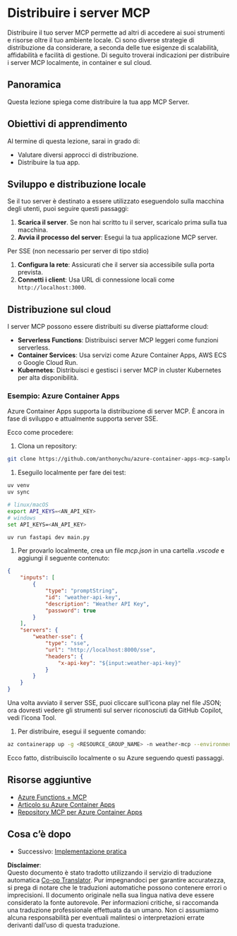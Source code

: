 <!--
CO_OP_TRANSLATOR_METADATA:
{
  "original_hash": "1d9dc83260576b76f272d330ed93c51f",
  "translation_date": "2025-07-13T22:08:22+00:00",
  "source_file": "03-GettingStarted/09-deployment/README.md",
  "language_code": "it"
}
-->
# Distribuire i server MCP

Distribuire il tuo server MCP permette ad altri di accedere ai suoi strumenti e risorse oltre il tuo ambiente locale. Ci sono diverse strategie di distribuzione da considerare, a seconda delle tue esigenze di scalabilità, affidabilità e facilità di gestione. Di seguito troverai indicazioni per distribuire i server MCP localmente, in container e sul cloud.

## Panoramica

Questa lezione spiega come distribuire la tua app MCP Server.

## Obiettivi di apprendimento

Al termine di questa lezione, sarai in grado di:

- Valutare diversi approcci di distribuzione.
- Distribuire la tua app.

## Sviluppo e distribuzione locale

Se il tuo server è destinato a essere utilizzato eseguendolo sulla macchina degli utenti, puoi seguire questi passaggi:

1. **Scarica il server**. Se non hai scritto tu il server, scaricalo prima sulla tua macchina.  
1. **Avvia il processo del server**: Esegui la tua applicazione MCP server.

Per SSE (non necessario per server di tipo stdio)

1. **Configura la rete**: Assicurati che il server sia accessibile sulla porta prevista.  
1. **Connetti i client**: Usa URL di connessione locali come `http://localhost:3000`.

## Distribuzione sul cloud

I server MCP possono essere distribuiti su diverse piattaforme cloud:

- **Serverless Functions**: Distribuisci server MCP leggeri come funzioni serverless.  
- **Container Services**: Usa servizi come Azure Container Apps, AWS ECS o Google Cloud Run.  
- **Kubernetes**: Distribuisci e gestisci i server MCP in cluster Kubernetes per alta disponibilità.

### Esempio: Azure Container Apps

Azure Container Apps supporta la distribuzione di server MCP. È ancora in fase di sviluppo e attualmente supporta server SSE.

Ecco come procedere:

1. Clona un repository:

  ```sh
  git clone https://github.com/anthonychu/azure-container-apps-mcp-sample.git
  ```

1. Eseguilo localmente per fare dei test:

  ```sh
  uv venv
  uv sync

  # linux/macOS
  export API_KEYS=<AN_API_KEY>
  # windows
  set API_KEYS=<AN_API_KEY>

  uv run fastapi dev main.py
  ```

1. Per provarlo localmente, crea un file *mcp.json* in una cartella *.vscode* e aggiungi il seguente contenuto:

  ```json
  {
      "inputs": [
          {
              "type": "promptString",
              "id": "weather-api-key",
              "description": "Weather API Key",
              "password": true
          }
      ],
      "servers": {
          "weather-sse": {
              "type": "sse",
              "url": "http://localhost:8000/sse",
              "headers": {
                  "x-api-key": "${input:weather-api-key}"
              }
          }
      }
  }
  ```

  Una volta avviato il server SSE, puoi cliccare sull’icona play nel file JSON; ora dovresti vedere gli strumenti sul server riconosciuti da GitHub Copilot, vedi l’icona Tool.

1. Per distribuire, esegui il seguente comando:

  ```sh
  az containerapp up -g <RESOURCE_GROUP_NAME> -n weather-mcp --environment mcp -l westus --env-vars API_KEYS=<AN_API_KEY> --source .
  ```

Ecco fatto, distribuiscilo localmente o su Azure seguendo questi passaggi.

## Risorse aggiuntive

- [Azure Functions + MCP](https://learn.microsoft.com/en-us/samples/azure-samples/remote-mcp-functions-dotnet/remote-mcp-functions-dotnet/)  
- [Articolo su Azure Container Apps](https://techcommunity.microsoft.com/blog/appsonazureblog/host-remote-mcp-servers-in-azure-container-apps/4403550)  
- [Repository MCP per Azure Container Apps](https://github.com/anthonychu/azure-container-apps-mcp-sample)  


## Cosa c’è dopo

- Successivo: [Implementazione pratica](../../04-PracticalImplementation/README.md)

**Disclaimer**:  
Questo documento è stato tradotto utilizzando il servizio di traduzione automatica [Co-op Translator](https://github.com/Azure/co-op-translator). Pur impegnandoci per garantire accuratezza, si prega di notare che le traduzioni automatiche possono contenere errori o imprecisioni. Il documento originale nella sua lingua nativa deve essere considerato la fonte autorevole. Per informazioni critiche, si raccomanda una traduzione professionale effettuata da un umano. Non ci assumiamo alcuna responsabilità per eventuali malintesi o interpretazioni errate derivanti dall’uso di questa traduzione.